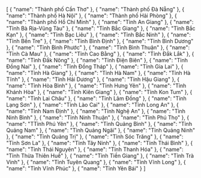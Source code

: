 [ { "name": "Thành phố Cần Thơ" }, { "name": "Thành phố Đà Nẵng" }, { "name": "Thành phố Hà Nội" }, { "name": "Thành phố Hải Phòng" }, { "name": "Thành phố Hồ Chí Minh" }, { "name": "Tỉnh An Giang" }, { "name": "Tỉnh Bà Rịa-Vũng Tàu" }, { "name": "Tỉnh Bắc Giang" }, { "name": "Tỉnh Bắc Kạn" }, { "name": "Tỉnh Bạc Liêu" }, { "name": "Tỉnh Bắc Ninh" }, { "name": "Tỉnh Bến Tre" }, { "name": "Tỉnh Bình Định" }, { "name": "Tỉnh Bình Dương" }, { "name": "Tỉnh Bình Phước" }, { "name": "Tỉnh Bình Thuận" }, { "name": "Tỉnh Cà Mau" }, { "name": "Tỉnh Cao Bằng" }, { "name": "Tỉnh Đắk Lắk" }, { "name": "Tỉnh Đắk Nông" }, { "name": "Tỉnh Điện Biên" }, { "name": "Tỉnh Đồng Nai" }, { "name": "Tỉnh Đồng Tháp" }, { "name": "Tỉnh Gia Lai" }, { "name": "Tỉnh Hà Giang" }, { "name": "Tỉnh Hà Nam" }, { "name": "Tỉnh Hà Tĩnh" }, { "name": "Tỉnh Hải Dương" }, { "name": "Tỉnh Hậu Giang" }, { "name": "Tỉnh Hòa Bình" }, { "name": "Tỉnh Hưng Yên" }, { "name": "Tỉnh Khánh Hòa" }, { "name": "Tỉnh Kiên Giang" }, { "name": "Tỉnh Kon Tum" }, { "name": "Tỉnh Lai Châu" }, { "name": "Tỉnh Lâm Đồng" }, { "name": "Tỉnh Lạng Sơn" }, { "name": "Tỉnh Lào Cai" }, { "name": "Tỉnh Long An" }, { "name": "Tỉnh Nam Định" }, { "name": "Tỉnh Nghệ An" }, { "name": "Tỉnh Ninh Bình" }, { "name": "Tỉnh Ninh Thuận" }, { "name": "Tỉnh Phú Thọ" }, { "name": "TTỉnh Phú Yên" }, { "name": "Tỉnh Quảng Bình" }, { "name": "Tỉnh Quảng Nam" }, { "name": "Tỉnh Quảng Ngãi" }, { "name": "Tỉnh Quảng Ninh" }, { "name": "Tỉnh Quảng Trị" }, { "name": "Tỉnh Sóc Trăng" }, { "name": "Tỉnh Sơn La" }, { "name": "Tỉnh Tây Ninh" }, { "name": "Tỉnh Thái Bình" }, { "name": "Tỉnh Thái Nguyên" }, { "name": "Tỉnh Thanh Hóa" }, { "name": "Tỉnh Thừa Thiên Huế" }, { "name": "Tỉnh Tiền Giang" }, { "name": "Tỉnh Trà Vinh" }, { "name": "Tỉnh Tuyên Quang" }, { "name": "Tỉnh Vĩnh Long" }, { "name": "Tỉnh Vĩnh Phúc" }, { "name": "Tỉnh Yên Bái" } ]
